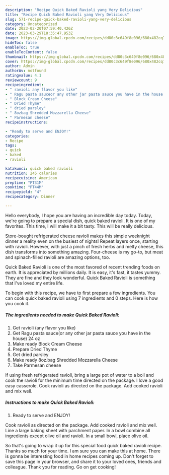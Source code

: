 ```yaml
---
description: "Recipe Quick Baked Ravioli yang Very Delicious"
title: "Recipe Quick Baked Ravioli yang Very Delicious"
slug: 571-recipe-quick-baked-ravioli-yang-very-delicious
category: Uncategorized
date: 2023-02-20T07:59:40.426Z
date: 2023-03-29T18:35:47.953Z
image: https://img-global.cpcdn.com/recipes/dd80c3c649f8e096/680x482cq70/quick-baked-ravioli-recipe-main-photo.jpg
hideToc: false
enableToc: true
enableTocContent: false
thumbnail: https://img-global.cpcdn.com/recipes/dd80c3c649f8e096/680x482cq70/quick-baked-ravioli-recipe-main-photo.jpg
cover: https://img-global.cpcdn.com/recipes/dd80c3c649f8e096/680x482cq70/quick-baked-ravioli-recipe-main-photo.jpg
author: Admin
authorAv: notfound
ratingvalue: 4.1
reviewcount: 9
recipeingredient:
- " ravioli any flavor you like"
- " Ragu pasta sauceor any other jar pasta sauce you have in the house 24 oz"
- " Block Cream Cheese"
- " Dried Thyme"
- " dried parsley"
- " 8ozbag Shredded Mozzarella Cheese"
- " Parmesan cheese"
recipeinstructions:

- "Ready to serve and ENJOY!"
categories:
- Recipe
tags:
- quick
- baked
- ravioli

katakunci: quick baked ravioli 
nutrition: 245 calories
recipecuisine: American
preptime: "PT31M"
cooktime: "PT44M"
recipeyield: "4"
recipecategory: Dinner

---
```



Hello everybody, I hope you are having an incredible day today. Today, we're going to prepare a special dish, quick baked ravioli. It is one of my favorites. This time, I will make it a bit tasty. This will be really delicious.

Store-bought refrigerated cheese ravioli makes this simple weeknight dinner a reality even on the busiest of nights! Repeat layers once, starting with ravioli. However, with just a pinch of fresh herbs and melty cheese, this dish transforms into something amazing. Four-cheese is my go-to, but meat and spinach-filled ravioli are amazing options, too.

Quick Baked Ravioli is one of the most favored of recent trending foods on earth. It is appreciated by millions daily. It is easy, it's fast, it tastes yummy. They are fine and they look wonderful. Quick Baked Ravioli is something that I've loved my entire life.


To begin with this recipe, we have to first prepare a few ingredients. You can cook quick baked ravioli using 7 ingredients and 0 steps. Here is how you cook it.

<!--inarticleads1-->

##### The ingredients needed to make Quick Baked Ravioli:

1. Get  ravioli (any flavor you like)
1. Get  Ragu pasta sauce(or any other jar pasta sauce you have in the house) 24 oz
1. Make ready  Block Cream Cheese
1. Prepare  Dried Thyme
1. Get  dried parsley
1. Make ready  8oz.bag Shredded Mozzarella Cheese
1. Take  Parmesan cheese


If using fresh refrigerated ravioli, bring a large pot of water to a boil and cook the ravioli for the minimum time directed on the package. I love a good easy casserole. Cook ravioli as directed on the package. Add cooked ravioli and mix well. 

<!--inarticleads2-->

##### Instructions to make Quick Baked Ravioli:


1. Ready to serve and ENJOY!

Cook ravioli as directed on the package. Add cooked ravioli and mix well. Line a large baking sheet with parchment paper. In a bowl combine all ingredients except olive oil and ravioli. In a small bowl, place olive oil. 

So that's going to wrap it up for this special food quick baked ravioli recipe. Thanks so much for your time. I am sure you can make this at home. There is gonna be interesting food in home recipes coming up. Don't forget to save this page in your browser, and share it to your loved ones, friends and colleague. Thank you for reading. Go on get cooking!
